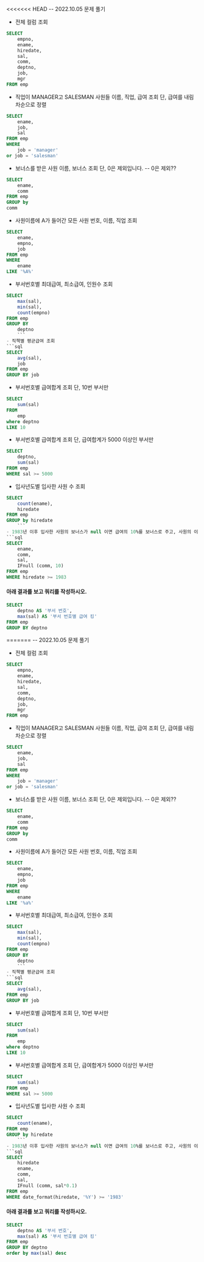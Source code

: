 <<<<<<< HEAD
-- 2022.10.05 문제 풀기  

- 전체 컬럼 조회
```sql
SELECT 
    empno, 
    ename, 
    hiredate, 
    sal, 
    comm, 
    deptno, 
    job, 
    mgr 
FROM emp
```
- 직업이 MANAGER고 SALESMAN 사원들 이름, 직업, 급여 조회 단, 급여를 내림차순으로 정렬
```sql
SELECT 
    ename, 
    job, 
    sal 
FROM emp 
WHERE 
    job = 'manager' 
or job = 'salesman'
```

- 보너스를 받은 사원 이름, 보너스 조회 단, 0은 제외입니다. -- 0은 제외?? 
```sql
SELECT 
    ename, 
    comm 
FROM emp 
GROUP by 
comm
```
- 사원이름에 A가 들어간 모든 사원 번호, 이름, 직업 조회
```sql
SELECT 
    ename, 
    empno, 
    job 
FROM emp 
WHERE 
    ename 
LIKE '%A%'
```
- 부서번호별 최대급여, 최소급여, 인원수 조회 
```sql
SELECT 
    max(sal), 
    min(sal), 
    count(empno) 
FROM emp 
GROUP BY 
    deptno
    ```
- 직책별 평균급여 조회
```sql
SELECT 
    avg(sal), 
    job 
FROM emp 
GROUP BY job
```
- 부서번호별 급여합계 조회 단, 10번 부서만
```sql
SELECT 
    sum(sal) 
FROM 
    emp 
where deptno 
LIKE 10
```
- 부서번호별 급여합계 조회 단, 급여합계가 5000 이상인 부서만
```sql
SELECT 
    deptno, 
    sum(sal) 
FROM emp 
WHERE sal >= 5000
```
- 입사년도별 입사한 사원 수 조회
```sql
SELECT 
    count(ename), 
    hiredate 
FROM emp 
GROUP by hiredate 
    ```
- 1983년 이후 입사한 사원의 보너스가 null 이면 급여의 10%를 보너스로 주고, 사원의 이름, 보너스, 급여 조회
```sql
SELECT 
    ename, 
    comm, 
    sal, 
    IFnull (comm, 10) 
FROM emp 
WHERE hiredate >= 1983 
``` 
#### 아래 결과를 보고 쿼리를 작성하시오.
```sql
SELECT 
    deptno AS '부서 번호', 
    max(sal) AS '부서 번호별 급여 킹' 
FROM emp 
GROUP BY deptno
```
=======
-- 2022.10.05 문제 풀기  

- 전체 컬럼 조회
```sql
SELECT 
    empno, 
    ename, 
    hiredate, 
    sal, 
    comm, 
    deptno, 
    job, 
    mgr 
FROM emp
```
- 직업이 MANAGER고 SALESMAN 사원들 이름, 직업, 급여 조회 단, 급여를 내림차순으로 정렬
```sql
SELECT 
    ename, 
    job, 
    sal 
FROM emp 
WHERE 
    job = 'manager' 
or job = 'salesman'
```

- 보너스를 받은 사원 이름, 보너스 조회 단, 0은 제외입니다. -- 0은 제외?? 
```sql
SELECT 
    ename, 
    comm 
FROM emp 
GROUP by 
comm
```
- 사원이름에 A가 들어간 모든 사원 번호, 이름, 직업 조회
```sql
SELECT 
    ename, 
    empno, 
    job 
FROM emp 
WHERE 
    ename 
LIKE '%a%'
```
- 부서번호별 최대급여, 최소급여, 인원수 조회 
```sql
SELECT 
    max(sal), 
    min(sal), 
    count(empno) 
FROM emp 
GROUP BY 
    deptno
    ```
- 직책별 평균급여 조회
```sql
SELECT 
    avg(sal),  
FROM emp 
GROUP BY job
```
- 부서번호별 급여합계 조회 단, 10번 부서만
```sql
SELECT 
    sum(sal) 
FROM 
    emp 
where deptno 
LIKE 10
```
- 부서번호별 급여합계 조회 단, 급여합계가 5000 이상인 부서만
```sql
SELECT  
    sum(sal) 
FROM emp 
WHERE sal >= 5000
```
- 입사년도별 입사한 사원 수 조회
```sql
SELECT 
    count(ename), 
FROM emp 
GROUP by hiredate 
    ```
- 1983년 이후 입사한 사원의 보너스가 null 이면 급여의 10%를 보너스로 주고, 사원의 이름, 보너스, 급여 조회
```sql
SELECT 
	hiredate
    ename, 
    comm, 
    sal, 
    IFnull (comm, sal*0.1) 
FROM emp 
WHERE date_format(hiredate, '%Y') >= '1983'
``` 
#### 아래 결과를 보고 쿼리를 작성하시오.
```sql
SELECT 
    deptno AS '부서 번호', 
    max(sal) AS '부서 번호별 급여 킹' 
FROM emp 
GROUP BY deptno
order by max(sal) desc
```
